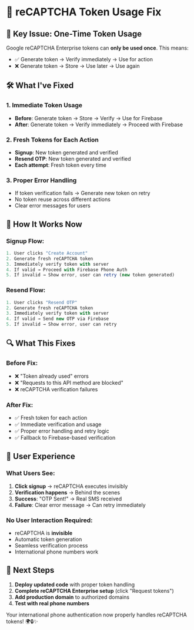 # 🔧 reCAPTCHA Token Usage Fix

## 🚨 **Key Issue: One-Time Token Usage**

Google reCAPTCHA Enterprise tokens can **only be used once**. This means:
- ✅ Generate token → Verify immediately → Use for action
- ❌ Generate token → Store → Use later → Use again

## 🛠️ **What I've Fixed**

### **1. Immediate Token Usage**
- **Before**: Generate token → Store → Verify → Use for Firebase
- **After**: Generate token → Verify immediately → Proceed with Firebase

### **2. Fresh Tokens for Each Action**
- **Signup**: New token generated and verified
- **Resend OTP**: New token generated and verified
- **Each attempt**: Fresh token every time

### **3. Proper Error Handling**
- If token verification fails → Generate new token on retry
- No token reuse across different actions
- Clear error messages for users

## 🚀 **How It Works Now**

### **Signup Flow:**
```javascript
1. User clicks "Create Account"
2. Generate fresh reCAPTCHA token
3. Immediately verify token with server
4. If valid → Proceed with Firebase Phone Auth
5. If invalid → Show error, user can retry (new token generated)
```

### **Resend Flow:**
```javascript
1. User clicks "Resend OTP"
2. Generate fresh reCAPTCHA token
3. Immediately verify token with server
4. If valid → Send new OTP via Firebase
5. If invalid → Show error, user can retry
```

## 🔍 **What This Fixes**

### **Before Fix:**
- ❌ "Token already used" errors
- ❌ "Requests to this API method are blocked"
- ❌ reCAPTCHA verification failures

### **After Fix:**
- ✅ Fresh token for each action
- ✅ Immediate verification and usage
- ✅ Proper error handling and retry logic
- ✅ Fallback to Firebase-based verification

## 📱 **User Experience**

### **What Users See:**
1. **Click signup** → reCAPTCHA executes invisibly
2. **Verification happens** → Behind the scenes
3. **Success**: "OTP Sent!" → Real SMS received
4. **Failure**: Clear error message → Can retry immediately

### **No User Interaction Required:**
- reCAPTCHA is **invisible**
- Automatic token generation
- Seamless verification process
- International phone numbers work

## 🎯 **Next Steps**

1. **Deploy updated code** with proper token handling
2. **Complete reCAPTCHA Enterprise setup** (click "Request tokens")
3. **Add production domain** to authorized domains
4. **Test with real phone numbers**

Your international phone authentication now properly handles reCAPTCHA tokens! 🌍🔒✨
